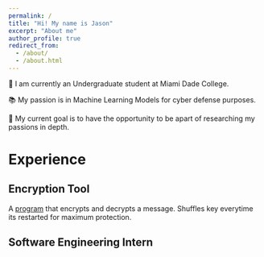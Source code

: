```yaml
---
permalink: /
title: "Hi! My name is Jason"
excerpt: "About me"
author_profile: true
redirect_from: 
  - /about/
  - /about.html
---
```


👋 I am currently an Undergraduate student at Miami Dade College.

📚 My passion is in Machine Learning Models for cyber defense purposes.

🦉 My current goal is to have the opportunity to be apart of researching my passions in depth.

# Experience

## Encryption Tool
A [program](https://github.com/kwaiidoesthings/encryptor) that encrypts and decrypts a message. Shuffles key everytime its restarted for maximum protection. 

## Software Engineering Intern 
